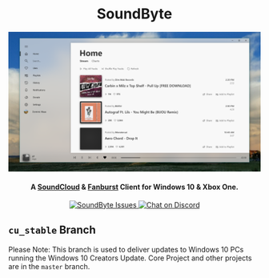
<h1 align="center">
SoundByte
</h1>

<img src="SoundByte.UWP/Assets/Screenshots/mainpage.png" alt="SoundByte Screenshot">

<h4 align="center">A <a href="https://soundcloud.com/" target="_blank">SoundCloud</a> &amp; <a href="https://fanburst.com/" target="_blank">Fanburst</a> Client for Windows 10 &amp; Xbox One.</h4>

<p align="center">
    <a href="https://github.com/DominicMaas/SoundByte/issues">
        <img src="https://img.shields.io/github/issues/dominicmaas/soundbyte.svg" alt="SoundByte Issues">
    </a>
    <a href="https://discord.gg/tftSadE">
        <img src="https://img.shields.io/discord/333524708463214594.svg" alt="Chat on Discord">
    </a>
</p>

## `cu_stable` Branch
Please Note: This branch is used to deliver updates to Windows 10 PCs running the Windows 10 Creators Update. Core Project and other projects are in the `master` branch.
